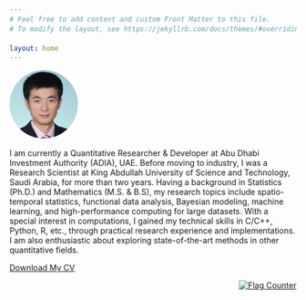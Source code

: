 ```yaml
---
# Feel free to add content and custom Front Matter to this file.
# To modify the layout, see https://jekyllrb.com/docs/themes/#overriding-theme-defaults

layout: home
---
```


<img src="/assets/profile.png" alt="drawing" width="120"/>  
 
<br>

I am currently a Quantitative Researcher & Developer at Abu Dhabi Investment Authority (ADIA), UAE. Before moving to industry, I was a Research Scientist at King Abdullah University of Science and Technology, Saudi Arabia, for more than two years. Having a background in Statistics (Ph.D.) and Mathematics (M.S. & B.S), my research topics include spatio-temporal statistics, functional data analysis, Bayesian modeling, machine learning, and high-performance computing for large datasets. With a special interest in computations, I gained my technical skills in C/C++, Python, R, etc., through practical research experience and implementations. I am also enthusiastic about exploring state-of-the-art methods in other quantitative fields.

[Download My CV](/assets/Huang-CV.pdf)

<!-- <script type='text/javascript' src='https://www.freevisitorcounters.com/auth.php?id=4d8029bb788c216c515319324814bcf892901bb1'> -->
 <!-- </script> -->
<!-- <script type="text/javascript" src="https://www.freevisitorcounters.com/en/home/counter/904066/t/4"> -->
<!-- </script> -->

<p style="text-align:right;">
    <a href="https://info.flagcounter.com/0HRm">
        <img src="https://s11.flagcounter.com/count2/0HRm/bg_FFFFFF/txt_000000/border_CCCCCC/columns_2/maxflags_10/viewers_0/labels_0/pageviews_0/flags_0/percent_0/" alt="Flag Counter" border="0">
    </a>
</p>